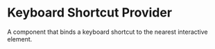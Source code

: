 # Keyboard Shortcut Provider

A component that binds a keyboard shortcut to the nearest interactive element.

<ComponentPreview name="keyboard-shortcut-provider/examples/main" />

<!-- @include: ./keyboard-shortcut-provider-meta.md -->